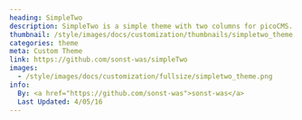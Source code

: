 ```yaml
---
heading: SimpleTwo
description: SimpleTwo is a simple theme with two columns for picoCMS.
thumbnail: /style/images/docs/customization/thumbnails/simpletwo_theme.png
categories: theme
meta: Custom Theme
link: https://github.com/sonst-was/simpleTwo
images:
  - /style/images/docs/customization/fullsize/simpletwo_theme.png
info:
  By: <a href="https://github.com/sonst-was">sonst-was</a>
  Last Updated: 4/05/16
---
```

